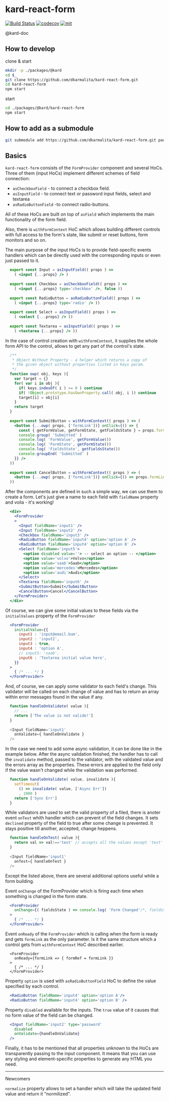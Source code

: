 # kard-react-form

[![Build Status](https://travis-ci.org/dkarmalita/kard-react-form.svg?branch=master)](https://travis-ci.org/dkarmalita/kard-react-form)
[![codecov](https://codecov.io/gh/dkarmalita/kard-react-form/branch/master/graph/badge.svg)](https://codecov.io/gh/dkarmalita/kard-react-form)
[![mit](https://img.shields.io/github/license/dkarmalita/kard-react-form.svg)](https://codecov.io/gh/dkarmalita/kard-react-form)

@kard-doc

## How to develop

clone & start
```sh
mkdir -p ./packages/@kard
cd $_
git clone https://github.com/dkarmalita/kard-react-form.git
cd kard-react-form
npm start
```
start
```sh
cd ./packages/@kard/kard-react-form
npm start
```

## How to add as a submodule

```sh
git submodule add https://github.com/dkarmalita/kard-react-form.git packages/@kard/kard-react-form
```

## Basics

`kard-react-form` consists of the `FormProvider` component and several HoCs. Three of them (input HoCs) implement different schemes of field connection:

* `asCheckboxField` -  to connect a checkbox field.
* `asInputField` - to connect  text or  password input fields, select and textarea 
* `asRadioButtonField` -to connect radio-buttons.

All of these HoCs are built on top of `asField` which implements the main functionality of the form field.

Also, there is `withFormContext` HoC which allows building different controls with full access to the form's state, like submit or reset buttons, form monitors and so on.

The main purpose of the input HoCs is to provide field-specific events handlers which can be directly used with the corresponding inputs or even just passed to it. 

```jsx
  export const Input = asInputField(( props ) => 
    ( <input {...props} /> )
     
  export const Checkbox = asCheckboxField(( props ) => 
    ( <input {...props} type='checkbox' />, false ))
                                    
  export const RadioButton = asRadioButtonField(( props ) => 
    ( <input {...props} type='radio' /> ))
  
  export const Select = asInputField(( props ) => 
    ( <select {...props} /> ))
     
  export const Textarea = asInputField(( props ) => 
    ( <textarea {...props} /> ))

```

In the case of control creation with  `withFormContext`, it supplies the whole form API to the control, allows to get any part of the control's state.

```jsx
  /**
   * Object Without Property - a helper which returns a copy of 
   * the given object without properties listed in keys param.
   */
  function owp( obj, keys ){
    var target = {}
    for( var i in obj ){
      if( keys.indexOf( i ) >= 0 ) continue
      if( !Object.prototype.hasOwnProperty.call( obj, i )) continue
      target[i] = obj[i]
    }
    return target
  }
  
  export const SubmitButton = withFormContext(( props ) => (
    <button {...owp( props, ['formLink'])} onClick={() => {
      const { getFormValue, getFormState, getFieldsState } = props.formLink
      console.group( 'Submitted' )
      console.log( 'FormValue', getFormValue())
      console.log( 'FormState', getFormState())
      console.log( 'FieldsState', getFieldsState())
      console.groupEnd( 'Submitted' )
    }} />
  ))
  
  export const CancelButton = withFormContext(( props ) => (
    <button {...owp( props, ['formLink'])} onClick={() => props.formLink.resetForm()} />
  ))
```

After the components are defined in such a simple way, we can use them to create a form. Let's just give a name to each field with `fieldName` property and voila - it's working!

```jsx
  <div>
    <FormProvider
    >
      <Input fieldName='input1' />
      <Input fieldName='input2' />
      <Checkbox fieldName='input3' />
      <RadioButton fieldName='input4' option='option A' />
      <RadioButton fieldName='input4' option='option B' />
      <Select fieldName='input5'>
        <option disabled value=''> -- select an option -- </option>
        <option value='volvo'>Volvo</option>
        <option value='saab'>Saab</option>
        <option value='mercedes'>Mercedes</option>
        <option value='audi'>Audi</option>
      </Select>
      <Textarea fieldName='input6' />
      <SubmitButton>Submit</SubmitButton>
      <CancelButton>Cancel</CancelButton>
    </FormProvider>
  </div>
```

Of course, we can give some initial values to these fields via the `initialValues` property of the `FormProvider`

```jsx
  <FormProvider
    initialValue={{
      input1 : 'input@email.bum',
      input2 : 'input2',
      input3 : true,
      input4 : 'option A',
      // input5: 'saab',
      input6 : 'Textarea initial value here',
    }}
  >
    { /* ... */ }
  </FormProvider>
```

And, of course, we can apply some validator to each field's change. This validator will be called on each change of value and has to return an array within error messages found in the value if any.

```js
  function handleOnValidate( value ){
    // ...
    return ['The value is not valide!']
  }
  
  <Input fieldName='input1'
    onValidate={ handleOnValidate }
  />
```

In the case we need to add some async validation, it can be done like in the example below. After the async validation finished, the handler has to call the `invalidate` method, passed to the validator, with the validated value and the errors array as the properties. These errors are applied to the field only if the value wasn't changed while the validation was performed.

```jsx
  function handleOnValidate( value, invalidate ){
    setTimeout(
      () => invalidate( value, ['Async Err'])
      , 1000 )
    return ['Sync Err']
  }
```

While validators are used to set the valid property of a filed, there is anoter event `onTest` whith handler which can prevent of the field changes. It sets `declined` property of the field to true after some change is prevented. It stays positive till another, accepted, change heppens.

```js
  function handleOnTest( value ){
    return val => val!=='test' // accepts all the values except 'test'
  }
  
  <Input fieldName='input1'
    onTest={ handleOnTest }
  />
```

Except the listed above, there are several additional options useful while a form building. 

Event `onChange` of the FormProvider which is firing each time when something is changed in the form state.

```jsx
  <FormProvider
    onChange={( fieldsState ) => console.log( 'Form Changed'/*, fieldsState */ )} 
  >
    { /* ... */ }
  </FormProvider>
```

Event `onReady` of the `FormProvider` which is calling when the form is ready and gets `formLink` as the only parameter. Is it the same structure which a control gets from `withFormContext` HoC described earlier.

```
  <FormProvider
    onReady={formLink => { formRef = formLink }} 
  >
    { /* ... */ }
  </FormProvider>
```

Property `option` is used with `asRadioButtonField` HoC to define the value specified by each control.

```jsx
  <RadioButton fieldName='input4' option='option A'/>
  <RadioButton fieldName='input4' option='option B' />
```

Property `disabled` available for the inputs. The `true` value of it causes that no form value of the field can be changed.

```jsx
  <Input fieldName='input2' type='password'
    disabled
    onValidate={handleOnValidate}
  />
```

Finally, it has to be mentioned that all properties unknown to the HoCs are transparently passing to the input component. It means that you can use any styling and element-specific properties to generate any HTML you need.

---

Newcomers

`normalize` property allows to set a handler which will take the updated field value and return it "normilized".
